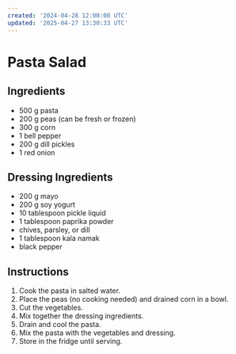 ```yaml
---
created: '2024-04-28 12:00:00 UTC'
updated: '2025-04-27 13:30:33 UTC'
---
```


# Pasta Salad

## Ingredients

- 500 g pasta
- 200 g peas (can be fresh or frozen)
- 300 g corn
- 1 bell pepper
- 200 g dill pickles
- 1 red onion

## Dressing Ingredients

- 200 g mayo
- 200 g soy yogurt
- 10 tablespoon pickle liquid
- 1 tablespoon paprika powder
- chives, parsley, or dill
- 1 tablespoon kala namak
- black pepper

## Instructions

1. Cook the pasta in salted water.
1. Place the peas (no cooking needed) and drained corn in a bowl.
1. Cut the vegetables.
1. Mix together the dressing ingredients.
1. Drain and cool the pasta.
1. Mix the pasta with the vegetables and dressing.
1. Store in the fridge until serving.

